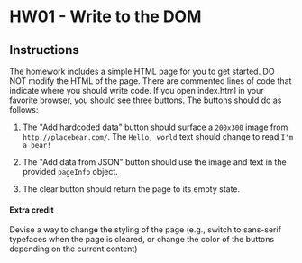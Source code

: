 # HW01 - Write to the DOM

## Instructions

The homework includes a simple HTML page for you to get started. DO NOT modify the HTML of the page. There are commented lines of code that indicate where you should write code. If you open index.html in your favorite browser, you should see three buttons. The buttons should do as follows:

1. The "Add hardcoded data" button should surface a `200x300` image from `http://placebear.com/`. The `Hello, world` text should change to read `I'm a bear!`

2. The "Add data from JSON" button should use the image and text in the provided `pageInfo` object.

3. The clear button should return the page to its empty state.

#### Extra credit
Devise a way to change the styling of the page (e.g., switch to sans-serif typefaces when the page is cleared, or change the color of the buttons depending on the current content)
